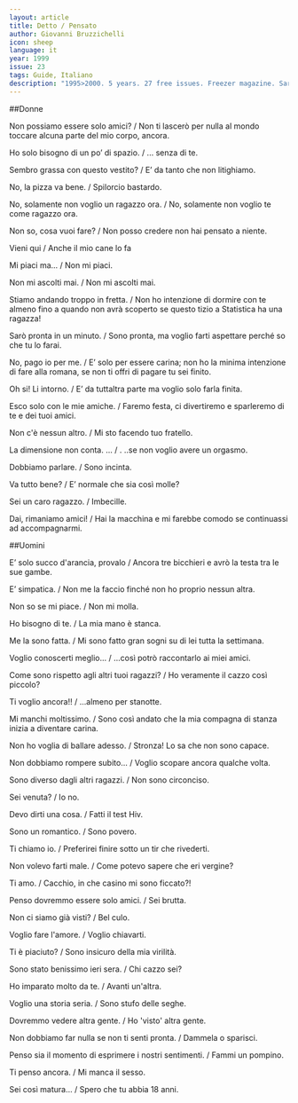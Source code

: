 ```yaml
---
layout: article
title: Detto / Pensato
author: Giovanni Bruzzichelli
icon: sheep
language: it
year: 1999
issue: 23
tags: Guide, Italiano
description: "1995>2000. 5 years. 27 free issues. Freezer magazine. Sarò superstiziosa ma, per quanto mi riguarda un viaggio mostra le sue future caratteristiche già dalla partenza. Salire quindi su un aereo della Cubana Airlines, con le pareti interne ricoperte di plastica adesiva finto legno e con i posti a sedere con lo schienale pieghevole, in avanti tipo sedia da picnic"
---
```


##Donne

Non possiamo essere solo amici? / Non ti lascerò per nulla al mondo toccare alcuna parte del mio corpo, ancora.

Ho solo bisogno di un po’ di spazio. / ... senza di te.

Sembro grassa con questo vestito? / E’ da tanto che non litighiamo.

No, la pizza va bene. / Spilorcio bastardo.

No, solamente non voglio un ragazzo ora. / No, solamente non voglio te come ragazzo ora.

Non so, cosa vuoi fare? / Non posso credere non hai pensato a niente.

Vieni qui / Anche il mio cane lo fa

Mi piaci ma... / Non mi piaci.

Non mi ascolti mai. / Non mi ascolti mai.

Stiamo andando troppo in fretta. / Non ho intenzione di dormire con te almeno fino a quando non avrà scoperto se questo tizio a Statistica ha una ragazza!

Sarò pronta in un minuto. / Sono pronta, ma voglio farti aspettare perché so che tu lo farai.

No, pago io per me. / E’ solo per essere carina; non ho la minima intenzione di fare alla romana, se non ti offri di pagare tu sei finito.

Oh si! Li intorno. / E’ da tuttaltra parte ma voglio solo farla finita.


Esco solo con le mie amiche. / Faremo festa, ci divertiremo e sparleremo di te e dei tuoi amici.

Non c'è nessun altro. / Mi sto facendo tuo fratello.

La dimensione non conta. ... / . ..se non voglio avere un orgasmo.

Dobbiamo parlare. / Sono incinta.

Va tutto bene? / E’ normale che sia così molle?

Sei un caro ragazzo. / Imbecille.

Dai, rimaniamo amici! / Hai la macchina e mi farebbe comodo se continuassi ad accompagnarmi.


##Uomini

E’ solo succo d'arancia, provalo / Ancora tre bicchieri e avrò la testa tra le sue gambe.


E’ simpatica. / Non me la faccio finché non ho proprio nessun altra.

Non so se mi piace. / Non mi molla.

Ho bisogno di te. / La mia mano è stanca.

Me la sono fatta. / Mi sono fatto gran sogni su di lei tutta la settimana.


Voglio conoscerti meglio... / ...così potrò raccontarlo ai miei amici.


Come sono rispetto agli altri tuoi ragazzi? / Ho veramente il cazzo così piccolo?


Ti voglio ancora!! / ...almeno per stanotte.

Mi manchi moltissimo. / Sono così andato che la mia compagna di stanza inizia a diventare carina.

Non ho voglia di ballare adesso. / Stronza! Lo sa che non sono capace.

Non dobbiamo rompere subito... / Voglio scopare ancora qualche volta.

Sono diverso dagli altri ragazzi. / Non sono circonciso.

Sei venuta? / Io no.

Devo dirti una cosa. / Fatti il test Hiv.

Sono un romantico. / Sono povero.

Ti chiamo io. / Preferirei finire sotto un tir che rivederti.

Non volevo farti male. / Come potevo sapere che eri vergine?

Ti amo. / Cacchio, in che casino mi sono ficcato?!

Penso dovremmo essere solo amici. / Sei brutta.

Non ci siamo già visti? / Bel culo.

Voglio fare l'amore. / Voglio chiavarti.

Ti è piaciuto? / Sono insicuro della mia virilità.


Sono stato benissimo ieri sera. / Chi cazzo sei?

Ho imparato molto da te. / Avanti un'altra.

Voglio una storia seria. / Sono stufo delle seghe.

Dovremmo vedere altra gente. / Ho 'visto' altra gente.


Non dobbiamo far nulla se non ti senti pronta. / Dammela o sparisci.

Penso sia il momento di esprimere i nostri sentimenti. / Fammi un pompino.

Ti penso ancora. / Mi manca il sesso.

Sei così matura... / Spero che tu abbia 18 anni.
